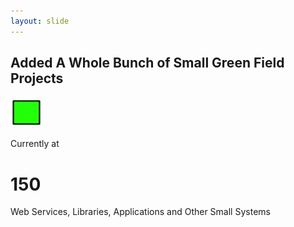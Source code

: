 ```yaml
---
layout: slide
---
```


## Added A Whole Bunch of Small Green Field Projects

![Brown Field][brownfield]

Currently at
# 150
Web Services, Libraries, Applications
and Other Small Systems

[brownfield]: assets/images/Green.jpg
